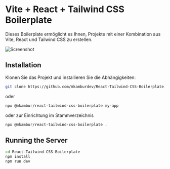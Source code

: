 # Vite + React + Tailwind CSS Boilerplate


Dieses Boilerplate ermöglicht es Ihnen, Projekte mit einer Kombination aus Vite, React und Tailwind CSS zu erstellen.

![Screenshot](/public/Screenshot_DE.png)

## Installation

Klonen Sie das Projekt und installieren Sie die Abhängigkeiten:

```bash
git clone https://github.com/mkamburdev/React-Tailwind-CSS-Boilerplate.git
```



oder

```bash
npx @mkambur/react-tailwind-css-boilerplate my-app
```

oder zur Einrichtung im Stammverzeichnis


```bash
npx @mkambur/react-tailwind-css-boilerplate .
```

## Running the Server

```bash
cd React-Tailwind-CSS-Boilerplate
npm install
npm run dev
```
